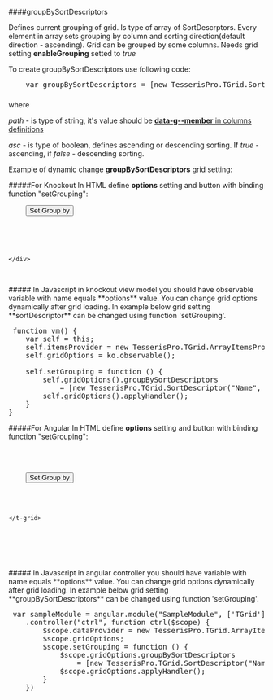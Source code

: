 ﻿####groupBySortDescriptors

Defines current grouping of grid. Is type of array of SortDescrptors.
Every element in array sets grouping by column and sorting direction(default direction - ascending). 
Grid can be grouped by some columns. Needs grid setting **enableGrouping** setted to *true*

To create groupBySortDescriptors use following code:

<!--Start the highlighter-->
<pre class="brush: js">
	var groupBySortDescriptors = [new TesserisPro.TGrid.SortDescriptor(path, asc)];
</pre>
#####
where 

*path*  - is type of string, it's value should be [**data-g--member** in columns definitions](#!/ColumnsDefinitions/data-g-member)

*asc* - is type of boolean, defines ascending or descending sorting. If *true* - ascending, if *false* - descending sorting.

Example of dynamic change **groupBySortDescriptors** grid setting:

#####For Knockout
In HTML define **options** setting and button with binding function "setGrouping":

<pre class="brush: html">
	<input type="button" value="Set Group by" data-bind="click: setGrouping"/>
	<div data-bind="tgrid:{provider:itemsProvider, options:gridOptions, enableGrouping:true}">
		<script type="text/html">
            <column  data-g-member="Name"> 
            </column>
		</script>
	</div>
</pre>
#####
In Javascript in knockout view model you should have observable variable with name equals **options** value. 
You can change grid options dynamically after grid loading. In example below grid setting **sortDescriptor**
can be changed using function 'setGrouping'.

<pre class="brush: js">
 function vm() {
    var self = this;
    self.itemsProvider = new TesserisPro.TGrid.ArrayItemsProvider(items);
    self.gridOptions = ko.observable();

    self.setGrouping = function () {
        self.gridOptions().groupBySortDescriptors 
		    = [new TesserisPro.TGrid.SortDescriptor("Name", true)];
        self.gridOptions().applyHandler();
	}
}
</pre>

#####For Angular
In HTML define **options** setting and button with binding function "setGrouping":
<pre class="brush: html">
<div ng-app="SampleModule">
  <div ng-controller="ctrl">
	<input type="button" value="Set Group by" ng-click="setGrouping();"/>
	<t-grid id="test-angular" provider="dataProvider" options="gridOptions" enablegrouping="true">
		<script type="text/html">
            <column  data-g-member="Name"> 
            </column>
		</script>
	</t-grid>
  </div>
</div>
</pre>
#####
In Javascript in angular controller you should have variable with name equals **options** value. 
You can change grid options dynamically after grid loading. In example below grid setting **groupBySortDescriptors**
can be changed using function 'setGrouping'.

<pre class="brush:js">
 var sampleModule = angular.module("SampleModule", ['TGrid'])
    .controller("ctrl", function ctrl($scope) {
        $scope.dataProvider = new TesserisPro.TGrid.ArrayItemsProvider(items);
        $scope.gridOptions;
		$scope.setGrouping = function () {
            $scope.gridOptions.groupBySortDescriptors 
			    = [new TesserisPro.TGrid.SortDescriptor("Name", true)];
            $scope.gridOptions.applyHandler();
		}
	})
</pre>

#####

<script type="text/javascript">
    SyntaxHighlighter.highlight();
</script>